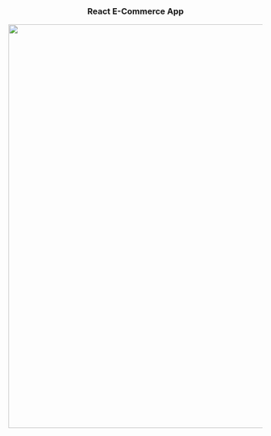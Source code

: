<h3 align="center">React E-Commerce App</h3>

<img width="800" style='text-align: center;' src = 'https://user-images.githubusercontent.com/88967412/164946891-be8a1a7c-ff5a-44fc-89a0-798dd0b883de.gif' />
